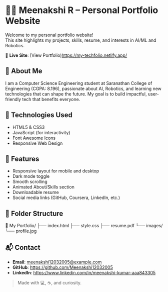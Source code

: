 # 👩‍💻 Meenakshi R – Personal Portfolio Website

Welcome to my personal portfolio website!  
This site highlights my projects, skills, resume, and interests in AI/ML and Robotics.

🔗 **Live Site**: [View Portfolio)https://my-techfolio.netlify.app/

## 📌 About Me

I am a Computer Science Engineering student at Saranathan College of Engineering (CGPA: 8.196), passionate about AI, Robotics, and learning new technologies that can shape the future. My goal is to build impactful, user-friendly tech that benefits everyone.

## 🚀 Technologies Used

- HTML5 & CSS3
- JavaScript (for interactivity)
- Font Awesome Icons
- Responsive Web Design

## 📄 Features

- Responsive layout for mobile and desktop  
- Dark mode toggle  
- Smooth scrolling  
- Animated About/Skills section  
- Downloadable resume  
- Social media links (GitHub, Coursera, LinkedIn, etc.)

## 📂 Folder Structure

📁 My Portfolio/
├── index.html
├── style.css
├── resume.pdf
└── images/
└── profile.jpg


## 📬 Contact

- **Email**: meenakshi12032005@example.com  
- **GitHub**: https://github.com/Meenakshi12032005
- **LinkedIn**: https://www.linkedin.com/in/meenakshi-kumar-aaa843305

> Made with 💻, ☕, and curiosity.




